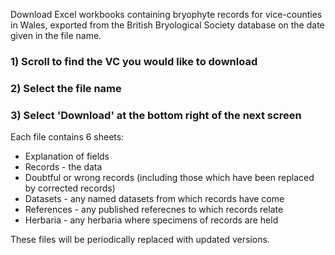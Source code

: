 Download Excel workbooks containing bryophyte records for vice-counties in Wales, exported from the British Bryological Society database on the date given in the file name.

### 1) Scroll to find the VC you would like to download
### 2) Select the file name
### 3) Select 'Download' at the bottom right of the next screen

Each file contains 6 sheets:
- Explanation of fields
- Records - the data
- Doubtful or wrong records (including those which have been replaced by corrected records)
- Datasets - any named datasets from which records have come
- References - any published referecnes to which records relate
- Herbaria - any herbaria where specimens of records are held

These files will be periodically replaced with updated versions.

